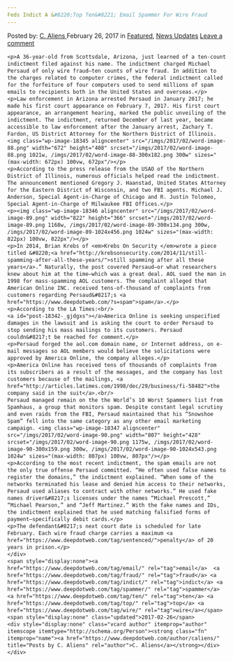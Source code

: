 ```yaml
---
Feds Indict A &#8220;Top Ten&#8221; Email Spammer For Wire Fraud
---
```

<article class="post-listing post-18342 post type-post status-publish format-standard has-post-thumbnail hentry  tag-email tag-fraud tag-indict tag-spammer tag-ten tag-top tag-wire">
    <div class="post-inner">
        <span>Posted by: <a href="https://www.deepdotweb.com/author/caliens/" title="">C. Aliens </a></span>
    <span>February 26, 2017</span>
    <span>in <a href="https://www.deepdotweb.com/category/deepdot-news/" rel="category tag">Featured</a>, <a href="https://www.deepdotweb.com/category/news-updates/" rel="category tag">News Updates</a></span>
    <span><a href="https://www.deepdotweb.com/2017/02/26/feds-indict-top-ten-email-spammer-wire-fraud/#respond">Leave a comment</a></span>
    </p>
    <div class="clear"></div>
    
    <p>A 36-year-old from Scottsdale, Arizona, just learned of a ten-count indictment filed against his name. The indictment charged Michael Persaud of only wire fraud—ten counts of wire fraud. In addition to the charges related to computer crimes, the federal indictment called for the forfeiture of four computers used to send millions of spam emails to recipients both in the United States and overseas.</p>
    <p>Law enforcement in Arizona arrested Persaud in January 2017; he made his first court appearance on February 7, 2017. His first court appearance, an arrangement hearing, marked the public unveiling of the indictment. The indictment, returned December of last year, became accessible to law enforcement after the January arrest, Zachary T. Fardon, US District Attorney for the Northern District of Illinois. <img class="wp-image-18345 aligncenter" src="/imgs/2017/02/word-image-88.png" width="672" height="408" srcset="/imgs/2017/02/word-image-88.png 1021w, /imgs/2017/02/word-image-88-300x182.png 300w" sizes="(max-width: 672px) 100vw, 672px"/></p>
    <p>According to the press release from the USAO of the Northern District of Illinois, numerous officials helped read the indictment. The announcement mentioned Gregory J. Haanstad, United States Attorney for the Eastern District of Wisconsin, and two FBI agents. Michael J. Anderson, Special Agent-in-Charge of Chicago and R. Justin Tolomeo, Special Agent-in-Charge of Milwaukee FBI Offices.</p>
    <p><img class="wp-image-18346 aligncenter" src="/imgs/2017/02/word-image-89.png" width="822" height="366" srcset="/imgs/2017/02/word-image-89.png 1168w, /imgs/2017/02/word-image-89-300x134.png 300w, /imgs/2017/02/word-image-89-1024x456.png 1024w" sizes="(max-width: 822px) 100vw, 822px"/></p>
    <p>In 2014, Brian Krebs of <em>Krebs On Security </em>wrote a piece titled &#8220;<a href="http://krebsonsecurity.com/2014/11/still-spamming-after-all-these-years/">still spamming after all these years</a>.” Naturally, the post covered Persaud—or what researchers knew about him at the time—which was a great deal. AOL sued the man in 1998 for mass-spamming AOL customers. The complaint alleged that American Online INC. received tens-of-thousand of complaints from customers regarding Persaud&#8217;s <a href="https://www.deepdotweb.com/?s=spam">spam</a>.</p>
    <p>According to the LA Times:<br/>
    <a id="post-18342-_gjdgxs"></a>America Online is seeking unspecified damages in the lawsuit and is asking the court to order Persaud to stop sending his mass mailings to its customers. Persaud couldn&#8217;t be reached for comment.</p>
    <p>Persaud forged the aol.com domain name, or Internet address, on e-mail messages so AOL members would believe the solicitations were approved by America Online, the company alleges.</p>
    <p>America Online has received tens of thousands of complaints from its subscribers as a result of the messages, and the company has lost customers because of the mailings, <a href="http://articles.latimes.com/1998/dec/29/business/fi-58482">the company said in the suit</a>.<br/>
    Persaud managed remain on the the World’s 10 Worst Spammers list from Spamhaus, a group that monitors spam. Despite constant legal scrutiny and even raids from the FBI, Persaud maintained that his “Snowshoe Spam” fell into the same category as any other email marketing campaign. <img class="wp-image-18347 aligncenter" src="/imgs/2017/02/word-image-90.png" width="807" height="428" srcset="/imgs/2017/02/word-image-90.png 1175w, /imgs/2017/02/word-image-90-300x159.png 300w, /imgs/2017/02/word-image-90-1024x543.png 1024w" sizes="(max-width: 807px) 100vw, 807px"/></p>
    <p>According to the most recent indictment, the spam emails are not the only true offense Persaud committed. “He often used false names to register the domains,” the indictment explained. “When some of the networks terminated his lease and denied him access to their networks, Persaud used aliases to contract with other networks.” He used fake names driver&#8217;s licenses under the names “Michael Prescott,” “Michael Pearson,” and “Jeff Martinez.” With the fake names and IDs, the indictment explained that he used matching falsified forms of payment—specifically debit cards.</p>
    <p>The defendant&#8217;s next court date is scheduled for late February. Each wire fraud charge carries a maximum <a href="https://www.deepdotweb.com/tag/sentenced/">penalty</a> of 20 years in prison.</p>
    </div>
    <span style="display:none"><a href="https://www.deepdotweb.com/tag/email/" rel="tag">email</a>  <a href="https://www.deepdotweb.com/tag/fraud/" rel="tag">fraud</a> <a href="https://www.deepdotweb.com/tag/indict/" rel="tag">indict</a> <a href="https://www.deepdotweb.com/tag/spammer/" rel="tag">spammer</a> <a href="https://www.deepdotweb.com/tag/ten/" rel="tag">ten</a> <a href="https://www.deepdotweb.com/tag/top/" rel="tag">top</a> <a href="https://www.deepdotweb.com/tag/wire/" rel="tag">wire</a></span> <span style="display:none" class="updated">2017-02-26</span>
    <div style="display:none" class="vcard author" itemprop="author" itemscope itemtype="http://schema.org/Person"><strong class="fn" itemprop="name"><a href="https://www.deepdotweb.com/author/caliens/" title="Posts by C. Aliens" rel="author">C. Aliens</a></strong></div>
    </div>
</article>

